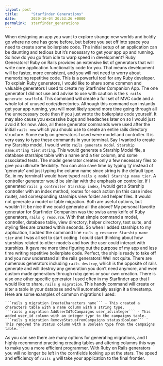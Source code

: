 ```yaml
---
layout: post
title:      "Starfinder Generations"
date:       2020-10-04 20:53:26 +0000
permalink:  starfinder_generations
---
```



When designing an app you want to explore strange new worlds and boldly go where no one has gone before, but before you set off into space you need to create some boilerplate code. The initial setup of an application can be daunting and tedious but it’s necessary to get your app up and running. So how do you go from idle to warp speed in development? Ruby Generators! Ruby on Rails provides an extensive list of generators that will write core application functionality code for you. That means development will be faster, more consistent, and you will not need to worry about memorizing repetitive code. This is a powerful tool for any Ruby developer. 
	To explain Ruby generators, I would like to share some common and valuable generators I used to create my Starfinder Companion App. The one generator I did not use and advise to use with caution is the ```$ rails generate scaffold```. This command will create a full set of MVC code and a whole lot of unused code/directories. Although this command can instantly get your app running, you will most likely spend more time going through all the unnecessary code then if you just wrote the boilerplate code yourself. It may also cause you excessive bugs and headaches later on so I would just avoid it for now. Also, all these generator commands were used after the initial ```rails new``` which you should use to create an entire rails directory structure. 
	Some early on generators I used were model and controller. It is very easy to type these commands in your terminal. Say I wanted to create my Starship model, I would write ```rails generate model Starship name:string tier:string```. This would generate a Starship Model file, a database starships table with a name and a tier column, and some associated tests. The model generator creates only a few necessary files to give you ultimate flexibility. You can also save time by typing ‘g’ instead of ‘generate’ and just typing the column name since string is the default type. So, in my terminal I would have typed ```rails g model Starship name tier```. A controller generator would be similar with the emphasis on controller. If I generated ```rails g controller Starship index```, I would get a Starship controller with an index method, routes for each action (in this case index route), and corresponding starships view folder and helper files. It would not generate a model or table migration. Both are useful options, but wouldn’t it be nice if we could generate all the above?
	My personal favorite generator for Starfinder Companion was the swiss army knife of Ruby generators, ```rails g resource```.  With that simple command a model, controller, database table, view directory, helper directory, test suite, and styling files are created within seconds. So when I added starships to my application, I added the command line ```rails g resource Starship name tier``` and I was all set to start coding. I could start thinking about how starships related to other models and how the user could interact with starships. It gave me more time figuring out the purpose of my app and less time writing repetitive boilerplate code. 
	Perfect, the ship is ready to take off and you now understand all the rails generators! Well not quite. There are numerous generators including ```rails destroy```, which is the opposite of rails generate and will destroy any generation you don’t need anymore, and even custom made generators through ruby gems or your own creation. There is also one other specific generator I used often in my Starfinder app that I would like to share, ```rails g migration```. This handy command will create or alter a table in your database and will automatically assign it a timestamp. Here are some examples of common migrations I used:
	
	```rails g migration CreateCharacters name``` - This created a characters table with a name column with a string type.
	```rails g migration AddUserIdToCampaigns user_id:integer``` - This added user_id column with an integer typr to the campaigns table.
	```rails g migration RemoveStatusFromCampaigns status:Boolean``` ` This removed the status column with a Boolean type from the campaigns table.```
	
	
As you can see there are many options for generating migrations, and I highly recommend practicing creating tables and altering columns this way to make you a more efficient programmer.
	With Ruby on Rails generators you will no longer be left in the cornfields looking up at the stars. The speed and efficiency of ```rails g``` will take your application to the final frontier. 

